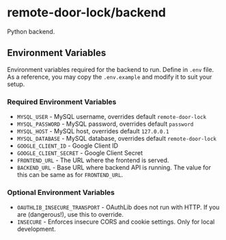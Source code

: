 # remote-door-lock/backend

Python backend.

## Environment Variables

Environment variables required for the backend to run. Define in `.env` file. As a reference, you may copy the `.env.example` and modify it to suit your setup.

### Required Environment Variables

* `MYSQL_USER` - MySQL username, overrides default `remote-door-lock`
* `MYSQL_PASSWORD` - MySQL password, overrides default `password`
* `MYSQL_HOST` - MySQL host, overrides default `127.0.0.1`
* `MYSQL_DATABASE` - MySQL database, overrides default `remote-door-lock`
* `GOOGLE_CLIENT_ID` - Google Client ID
* `GOOGLE_CLIENT_SECRET` - Google Client Secret
* `FRONTEND_URL` - The URL where the frontend is served.
* `BACKEND_URL` - Base URL where backend API is running. The value for this can be same as for `FRONTEND_URL`.

### Optional Environment Variables

* `OAUTHLIB_INSECURE_TRANSPORT` - OAuthLib does not run with HTTP. If you are (dangerous!), use this to override.
* `INSECURE` - Enforces insecure CORS and cookie settings. Only for local development.
